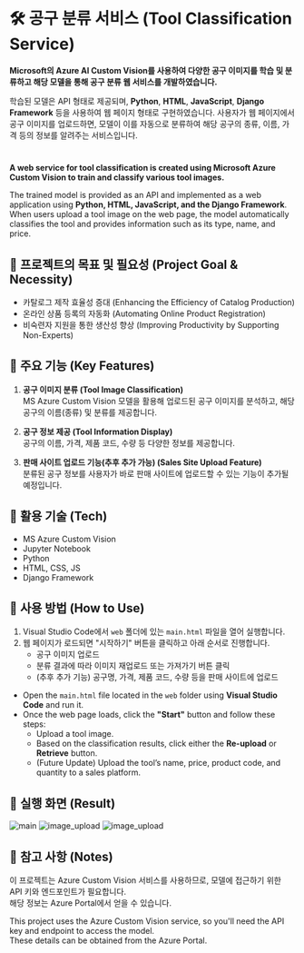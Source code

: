 # 🛠 공구 분류 서비스 (Tool Classification Service)
**Microsoft의 Azure AI Custom Vision를 사용하여 다양한 공구 이미지를 학습 및 분류하고 해당 모델을 통해 공구 분류 웹 서비스를 개발하였습니다.**   

학습된 모델은 API 형태로 제공되며, **Python**, **HTML**, **JavaScript**, **Django Framework** 등을 사용하여 웹 페이지 형태로 구현하였습니다. 사용자가 웹 페이지에서 공구 이미지를 업로드하면, 모델이 이를 자동으로 분류하여 해당 공구의 종류, 이름, 가격 등의 정보를 알려주는 서비스입니다.           


#


**A web service for tool classification is created using Microsoft Azure Custom Vision to train and classify various tool images.**   

The trained model is provided as an API and implemented as a web application using **Python, HTML, JavaScript, and the Django Framework**. When users upload a tool image on the web page, the model automatically classifies the tool and provides information such as its type, name, and price.  





        
## :pushpin: 프로젝트의 목표 및 필요성 (Project Goal & Necessity)

* 카탈로그 제작 효율성 증대 (Enhancing the Efficiency of Catalog Production)
* 온라인 상품 등록의 자동화 (Automating Online Product Registration)
* 비숙련자 지원을 통한 생산성 향상 (Improving Productivity by Supporting Non-Experts)    


## :pushpin: 주요 기능 (Key Features)

1. **공구 이미지 분류 (Tool Image Classification)**  
   MS Azure Custom Vision 모델을 활용해 업로드된 공구 이미지를 분석하고, 해당 공구의 이름(종류) 및 분류를 제공합니다.

2. **공구 정보 제공 (Tool Information Display)**  
   공구의 이름, 가격, 제품 코드, 수량 등 다양한 정보를 제공합니다.

3. **판매 사이트 업로드 기능(추후 추가 가능) (Sales Site Upload Feature)**  
   분류된 공구 정보를 사용자가 바로 판매 사이트에 업로드할 수 있는 기능이 추가될 예정입니다.
    

## :pushpin: 활용 기술 (Tech)

- MS Azure Custom Vision
- Jupyter Notebook
- Python
- HTML, CSS, JS
- Django Framework


## :pushpin: 사용 방법 (How to Use)

1. Visual Studio Code에서 `web` 폴더에 있는 `main.html` 파일을 열어 실행합니다.
2. 웹 페이지가 로드되면 "시작하기" 버튼을 클릭하고 아래 순서로 진행합니다.
   - 공구 이미지 업로드
   - 분류 결과에 따라 이미지 재업로드 또는 가져가기 버튼 클릭
   - (추후 추가 기능) 공구명, 가격, 제품 코드, 수량 등을 판매 사이트에 업로드


-   Open the `main.html` file located in the `web` folder using **Visual Studio Code** and run it.
-   Once the web page loads, click the **"Start"** button and follow these steps:
    -   Upload a tool image.
    -   Based on the classification results, click either the **Re-upload** or **Retrieve** button.
    -   (Future Update) Upload the tool’s name, price, product code, and quantity to a sales platform.
      


## :pushpin: 실행 화면 (Result)
![main](https://github.com/user-attachments/assets/f4437aa8-2266-443e-bc68-5d3676bfbee2)
![image_upload](https://github.com/user-attachments/assets/5298b76e-a9e6-4345-8395-e36df699df52)
![image_upload](https://github.com/user-attachments/assets/51fc3b66-0678-4e9e-8cd9-abc359c14489)  


  

## :pushpin: 참고 사항 (Notes)
이 프로젝트는 Azure Custom Vision 서비스를 사용하므로, 모델에 접근하기 위한 API 키와 엔드포인트가 필요합니다.  
해당 정보는 Azure Portal에서 얻을 수 있습니다.

This project uses the Azure Custom Vision service, so you'll need the API key and endpoint to access the model.  
These details can be obtained from the Azure Portal.

